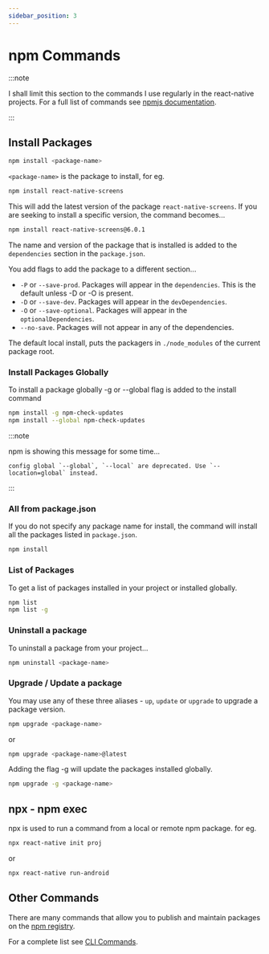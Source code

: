 ```yaml
---
sidebar_position: 3
---
```


# npm Commands

:::note

I shall limit this section to the commands I use regularly in the react-native projects. For a full list of commands see [npmjs documentation](https://docs.npmjs.com/cli/v8/commands/npm-install).

:::

## Install Packages

```bash
npm install <package-name>   
```

`<package-name>` is the package to install, for eg.

```bash
npm install react-native-screens
```

This will add the latest version of the package `react-native-screens`. If you are seeking to install a specific version, the command becomes...

```bash
npm install react-native-screens@6.0.1
```

The name and version of the package that is installed is added to the `dependencies` section in the `package.json`.

You add flags to add the package to a different section...

* `-P` or `--save-prod`. Packages will appear in the `dependencies`. This is the default unless -D or -O is present.
* `-D` or `--save-dev`. Packages will appear in the `devDependencies`.
* `-O` or `--save-optional`. Packages will appear in the `optionalDependencies`.
* `--no-save`. Packages will not appear in any of the dependencies.

The default local install, puts the packagers in `./node_modules` of the current package root.

### Install Packages Globally

To install a package globally -g or --global flag is added to the install command

```bash
npm install -g npm-check-updates
npm install --global npm-check-updates
```

:::note

npm is showing this message for some time...

```text
config global `--global`, `--local` are deprecated. Use `--location=global` instead.
```

:::

### All from package.json

If you do not specify any package name for install, the command will install all the packages listed in `package.json`.

```bash
npm install
```

### List of Packages

To get a list of packages installed in your project or installed globally.
```bash
npm list
npm list -g
```

### Uninstall a package

To uninstall a package from your project...
```bash
npm uninstall <package-name>
```

### Upgrade / Update a package

You may use any of these three aliases - `up`, `update` or `upgrade` to upgrade a package version.
```bash
npm upgrade <package-name>
```
or 
```bash
npm upgrade <package-name>@latest
```

Adding the flag -g will update the packages installed globally.

```bash
npm upgrade -g <package-name>
```

## npx - npm exec

npx is used to run a command from a local or remote npm package. for eg.

```bash
npx react-native init proj
```
or
```bash
npx react-native run-android
```

## Other Commands

There are many commands that allow you to publish and maintain packages on the [npm registry](the-npm#software-registry). 

For a complete list see [CLI Commands](https://docs.npmjs.com/cli/v8/commands). 